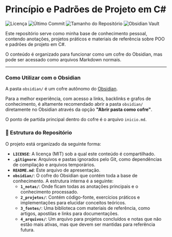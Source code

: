 # Princípio e Padrões de Projeto em C#

![Licença](https://img.shields.io/github/license/plajiw/principios-e-padroes-de-projeto-em-csharp?style=for-the-badge)
![Último Commit](https://img.shields.io/github/last-commit/plajiw/principios-e-padroes-de-projeto-em-csharp?style=for-the-badge)
![Tamanho do Repositório](https://img.shields.io/github/repo-size/plajiw/principios-e-padroes-de-projeto-em-csharp?style=for-the-badge)
![Obsidian Vault](https://img.shields.io/badge/Made_with-Obsidian-9b59b6?style=for-the-badge)

Este repositório serve como minha base de conhecimento pessoal, contendo anotações, projetos práticos e materiais de referência sobre POO e padrões de projeto em C#.

O conteúdo é organizado para funcionar como um cofre do Obsidian, mas pode ser acessado como arquivos Markdown normais.

---

### Como Utilizar com o Obsidian

A pasta `obsidian/` é um cofre autônomo do [Obsidian](https://obsidian.md/).

Para a melhor experiência, com acesso a links, backlinks e grafos de conhecimento, é altamente recomendado abrir a pasta `obsidian/` diretamente no Obsidian através da opção **"Abrir pasta como cofre"**.

O ponto de partida principal dentro do cofre é o arquivo `inicio.md`.

### 📂 Estrutura do Repositório

O projeto está organizado da seguinte forma:

-   **`LICENSE`**: A licença (MIT) sob a qual este conteúdo é compartilhado.
-   **`.gitignore`**: Arquivos e pastas ignorados pelo Git, como dependências de compilação e arquivos temporários.
-   **`README.md`**: Este arquivo de apresentação.
-   **`obsidian/`**: O cofre do Obsidian que contém toda a base de conhecimento. A estrutura interna é a seguinte:
    -   **`1_notas/`**: Onde ficam todas as anotações principais e o conhecimento processado.
    -   **`2_projetos/`**: Contém código-fonte, exercícios práticos e implementações para elucidar conceitos teóricos.
    -   **`3_fontes/`**: Uma biblioteca com materiais de referência, como artigos, apostilas e links para documentações.
    -   **`4_arquivos/`**: Um arquivo para projetos concluídos e notas que não estão mais ativas, mas que devem ser mantidas para referência futura.